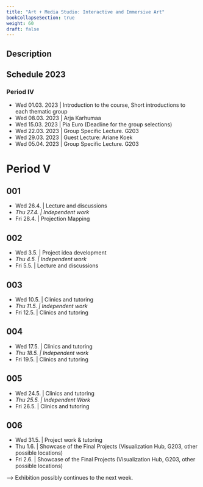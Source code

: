 ```yaml
---
title: "Art + Media Studio: Interactive and Immersive Art"
bookCollapseSection: true
weight: 60
draft: false
---
```


## Description

## Schedule 2023

### Period IV

- Wed 01.03. 2023 | Introduction to the course, Short introductions to each thematic group
- Wed 08.03. 2023 | Arja Karhumaa
- Wed 15.03. 2023 | Pia Euro (Deadline for the group selections)
- Wed 22.03. 2023 | Group Specific Lecture. G203
- Wed 29.03. 2023 | Guest Lecture: Ariane Koek
- Wed 05.04. 2023 | Group Specific Lecture. G203

# Period V

## 001

- Wed 26.4. | Lecture and discussions
- *Thu 27.4. | Independent work*
- Fri 28.4. | Projection Mapping

## 002

- Wed 3.5. | Project idea development
- *Thu 4.5. | Independent work*
- Fri 5.5. | Lecture and discussions

## 003

- Wed 10.5. | Clinics and tutoring
- *Thu 11.5. | Independent work*
- Fri 12.5. | Clinics and tutoring

## 004

- Wed 17.5. | Clinics and tutoring
- *Thu 18.5. | Independent work*
- Fri 19.5. | Clinics and tutoring

## 005

- Wed 24.5. | Clinics and tutoring
- *Thu 25.5. | Independent Work*
- Fri 26.5. | Clinics and tutoring

## 006

- Wed 31.5. | Project work & tutoring
- Thu 1.6. | Showcase of the Final Projects (Visualization Hub, G203, other possible locations)
- Fri 2.6. | Showcase of the Final Projects (Visualization Hub, G203, other possible locations)

--> Exhibition possibly continues to the next week.
